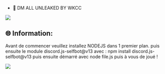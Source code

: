 - 🌱 DM ALL UNLEAKED BY WKCC
<img src="https://i.pinimg.com/originals/f4/0f/da/f40fdae8c703902be676aff64eea0649.gif">

## 🌐 Information:
Avant de commencer veuillez installez NODEJS dans 1 premier plan.
puis ensuite le module discord.js-selfbot@v13
avec :
npm install discord.js-selfbot@v13
puis ensuite démarré avec node file.js
puis à vous de joué !

<img src="https://i.pinimg.com/originals/86/d7/5a/86d75a902dda5a4c6ac4b95d8a5afba4.gif">